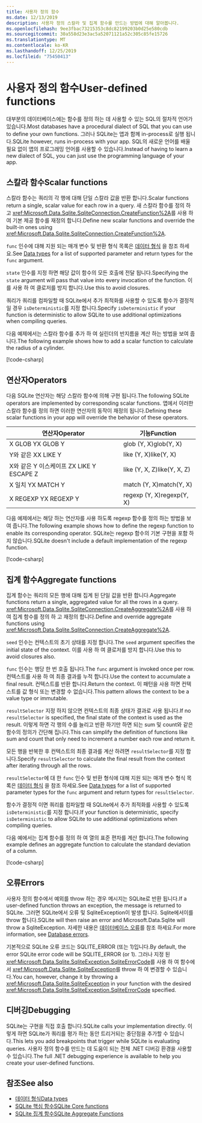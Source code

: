 ```yaml
---
title: 사용자 정의 함수
ms.date: 12/13/2019
description: 사용자 정의 스칼라 및 집계 함수를 만드는 방법에 대해 알아봅니다.
ms.openlocfilehash: 9ee3fbac73215353c8dc82199203b0d25e580cdb
ms.sourcegitcommit: 30a558d23e3ac5a52071121a52c305c85fe15726
ms.translationtype: MT
ms.contentlocale: ko-KR
ms.lasthandoff: 12/25/2019
ms.locfileid: "75450413"
---
```

# <a name="user-defined-functions"></a><span data-ttu-id="29da3-103">사용자 정의 함수</span><span class="sxs-lookup"><span data-stu-id="29da3-103">User-defined functions</span></span>

<span data-ttu-id="29da3-104">대부분의 데이터베이스에는 함수를 정의 하는 데 사용할 수 있는 SQL의 절차적 언어가 있습니다.</span><span class="sxs-lookup"><span data-stu-id="29da3-104">Most databases have a procedural dialect of SQL that you can use to define your own functions.</span></span> <span data-ttu-id="29da3-105">그러나 SQLite는 앱과 함께 in-process로 실행 됩니다.</span><span class="sxs-lookup"><span data-stu-id="29da3-105">SQLite however, runs in-process with your app.</span></span> <span data-ttu-id="29da3-106">SQL의 새로운 언어를 배울 필요 없이 앱의 프로그래밍 언어를 사용할 수 있습니다.</span><span class="sxs-lookup"><span data-stu-id="29da3-106">Instead of having to learn a new dialect of SQL, you can just use the programming language of your app.</span></span>

## <a name="scalar-functions"></a><span data-ttu-id="29da3-107">스칼라 함수</span><span class="sxs-lookup"><span data-stu-id="29da3-107">Scalar functions</span></span>

<span data-ttu-id="29da3-108">스칼라 함수는 쿼리의 각 행에 대해 단일 스칼라 값을 반환 합니다.</span><span class="sxs-lookup"><span data-stu-id="29da3-108">Scalar functions return a single, scalar value for each row in a query.</span></span> <span data-ttu-id="29da3-109">새 스칼라 함수를 정의 하 고 <xref:Microsoft.Data.Sqlite.SqliteConnection.CreateFunction%2A>를 사용 하 여 기본 제공 함수를 재정의 합니다.</span><span class="sxs-lookup"><span data-stu-id="29da3-109">Define new scalar functions and override the built-in ones using <xref:Microsoft.Data.Sqlite.SqliteConnection.CreateFunction%2A>.</span></span>

<span data-ttu-id="29da3-110">`func` 인수에 대해 지원 되는 매개 변수 및 반환 형식 목록은 [데이터 형식](types.md) 을 참조 하세요.</span><span class="sxs-lookup"><span data-stu-id="29da3-110">See [Data types](types.md) for a list of supported parameter and return types for the `func` argument.</span></span>

<span data-ttu-id="29da3-111">`state` 인수를 지정 하면 해당 값이 함수의 모든 호출에 전달 됩니다.</span><span class="sxs-lookup"><span data-stu-id="29da3-111">Specifying the `state` argument will pass that value into every invocation of the function.</span></span> <span data-ttu-id="29da3-112">이를 사용 하 여 클로저를 방지 합니다.</span><span class="sxs-lookup"><span data-stu-id="29da3-112">Use this to avoid closures.</span></span>

<span data-ttu-id="29da3-113">쿼리가 쿼리를 컴파일할 때 SQLite에서 추가 최적화를 사용할 수 있도록 함수가 결정적 일 경우 `isDeterministic`를 지정 합니다.</span><span class="sxs-lookup"><span data-stu-id="29da3-113">Specify `isDeterministic` if your function is deterministic to allow SQLite to use additional optimizations when compiling queries.</span></span>

<span data-ttu-id="29da3-114">다음 예제에서는 스칼라 함수를 추가 하 여 실린더의 반지름을 계산 하는 방법을 보여 줍니다.</span><span class="sxs-lookup"><span data-stu-id="29da3-114">The following example shows how to add a scalar function to calculate the radius of a cylinder.</span></span>

[!code-csharp[](../../../../samples/snippets/standard/data/sqlite/ScalarFunctionSample/Program.cs?name=snippet_CreateFunction)]

## <a name="operators"></a><span data-ttu-id="29da3-115">연산자</span><span class="sxs-lookup"><span data-stu-id="29da3-115">Operators</span></span>

<span data-ttu-id="29da3-116">다음 SQLite 연산자는 해당 스칼라 함수에 의해 구현 됩니다.</span><span class="sxs-lookup"><span data-stu-id="29da3-116">The following SQLite operators are implemented by corresponding scalar functions.</span></span> <span data-ttu-id="29da3-117">앱에서 이러한 스칼라 함수를 정의 하면 이러한 연산자의 동작이 재정의 됩니다.</span><span class="sxs-lookup"><span data-stu-id="29da3-117">Defining these scalar functions in your app will override the behavior of these operators.</span></span>

| <span data-ttu-id="29da3-118">연산자</span><span class="sxs-lookup"><span data-stu-id="29da3-118">Operator</span></span>          | <span data-ttu-id="29da3-119">기능</span><span class="sxs-lookup"><span data-stu-id="29da3-119">Function</span></span>      |
| ----------------- | ------------- |
| <span data-ttu-id="29da3-120">X GLOB Y</span><span class="sxs-lookup"><span data-stu-id="29da3-120">X GLOB Y</span></span>          | <span data-ttu-id="29da3-121">glob (Y, X)</span><span class="sxs-lookup"><span data-stu-id="29da3-121">glob(Y, X)</span></span>    |
| <span data-ttu-id="29da3-122">Y와 같은 X</span><span class="sxs-lookup"><span data-stu-id="29da3-122">X LIKE Y</span></span>          | <span data-ttu-id="29da3-123">like (Y, X)</span><span class="sxs-lookup"><span data-stu-id="29da3-123">like(Y, X)</span></span>    |
| <span data-ttu-id="29da3-124">X와 같은 Y 이스케이프 Z</span><span class="sxs-lookup"><span data-stu-id="29da3-124">X LIKE Y ESCAPE Z</span></span> | <span data-ttu-id="29da3-125">like (Y, X, Z)</span><span class="sxs-lookup"><span data-stu-id="29da3-125">like(Y, X, Z)</span></span> |
| <span data-ttu-id="29da3-126">X 일치 Y</span><span class="sxs-lookup"><span data-stu-id="29da3-126">X MATCH Y</span></span>         | <span data-ttu-id="29da3-127">match (Y, X)</span><span class="sxs-lookup"><span data-stu-id="29da3-127">match(Y, X)</span></span>   |
| <span data-ttu-id="29da3-128">X REGEXP Y</span><span class="sxs-lookup"><span data-stu-id="29da3-128">X REGEXP Y</span></span>        | <span data-ttu-id="29da3-129">regexp (Y, X)</span><span class="sxs-lookup"><span data-stu-id="29da3-129">regexp(Y, X)</span></span>  |

<span data-ttu-id="29da3-130">다음 예제에서는 해당 하는 연산자를 사용 하도록 regexp 함수를 정의 하는 방법을 보여 줍니다.</span><span class="sxs-lookup"><span data-stu-id="29da3-130">The following example shows how to define the regexp function to enable its corresponding operator.</span></span> <span data-ttu-id="29da3-131">SQLite는 regexp 함수의 기본 구현을 포함 하지 않습니다.</span><span class="sxs-lookup"><span data-stu-id="29da3-131">SQLite doesn't include a default implementation of the regexp function.</span></span>

[!code-csharp[](../../../../samples/snippets/standard/data/sqlite/RegularExpressionSample/Program.cs?name=snippet_Regex)]

## <a name="aggregate-functions"></a><span data-ttu-id="29da3-132">집계 함수</span><span class="sxs-lookup"><span data-stu-id="29da3-132">Aggregate functions</span></span>

<span data-ttu-id="29da3-133">집계 함수는 쿼리의 모든 행에 대해 집계 된 단일 값을 반환 합니다.</span><span class="sxs-lookup"><span data-stu-id="29da3-133">Aggregate functions return a single, aggregated value for all the rows in a query.</span></span> <span data-ttu-id="29da3-134"><xref:Microsoft.Data.Sqlite.SqliteConnection.CreateAggregate%2A>를 사용 하 여 집계 함수를 정의 하 고 재정의 합니다.</span><span class="sxs-lookup"><span data-stu-id="29da3-134">Define and override aggregate functions using <xref:Microsoft.Data.Sqlite.SqliteConnection.CreateAggregate%2A>.</span></span>

<span data-ttu-id="29da3-135">`seed` 인수는 컨텍스트의 초기 상태를 지정 합니다.</span><span class="sxs-lookup"><span data-stu-id="29da3-135">The `seed` argument specifies the initial state of the context.</span></span> <span data-ttu-id="29da3-136">이를 사용 하 여 클로저를 방지 합니다.</span><span class="sxs-lookup"><span data-stu-id="29da3-136">Use this to avoid closures also.</span></span>

<span data-ttu-id="29da3-137">`func` 인수는 행당 한 번 호출 됩니다.</span><span class="sxs-lookup"><span data-stu-id="29da3-137">The `func` argument is invoked once per row.</span></span> <span data-ttu-id="29da3-138">컨텍스트를 사용 하 여 최종 결과를 누적 합니다.</span><span class="sxs-lookup"><span data-stu-id="29da3-138">Use the context to accumulate a final result.</span></span> <span data-ttu-id="29da3-139">컨텍스트를 반환 합니다.</span><span class="sxs-lookup"><span data-stu-id="29da3-139">Return the context.</span></span> <span data-ttu-id="29da3-140">이 패턴을 사용 하면 컨텍스트를 값 형식 또는 변경할 수 없습니다.</span><span class="sxs-lookup"><span data-stu-id="29da3-140">This pattern allows the context to be a value type or immutable.</span></span>

<span data-ttu-id="29da3-141">`resultSelector` 지정 하지 않으면 컨텍스트의 최종 상태가 결과로 사용 됩니다.</span><span class="sxs-lookup"><span data-stu-id="29da3-141">If no `resultSelector` is specified, the final state of the context is used as the result.</span></span> <span data-ttu-id="29da3-142">이렇게 하면 각 행의 수를 늘리고 반환 하기만 하면 되는 sum 및 count와 같은 함수의 정의가 간단해 집니다.</span><span class="sxs-lookup"><span data-stu-id="29da3-142">This can simplify the definition of functions like sum and count that only need to increment a number each row and return it.</span></span>

<span data-ttu-id="29da3-143">모든 행을 반복한 후 컨텍스트의 최종 결과를 계산 하려면 `resultSelector`를 지정 합니다.</span><span class="sxs-lookup"><span data-stu-id="29da3-143">Specify `resultSelector` to calculate the final result from the context after iterating through all the rows.</span></span>

<span data-ttu-id="29da3-144">`resultSelector`에 대 한 `func` 인수 및 반환 형식에 대해 지원 되는 매개 변수 형식 목록은 [데이터 형식](types.md) 을 참조 하세요.</span><span class="sxs-lookup"><span data-stu-id="29da3-144">See [Data types](types.md) for a list of supported parameter types for the `func` argument and return types for `resultSelector`.</span></span>

<span data-ttu-id="29da3-145">함수가 결정적 이면 쿼리를 컴파일할 때 SQLite에서 추가 최적화를 사용할 수 있도록 `isDeterministic`를 지정 합니다.</span><span class="sxs-lookup"><span data-stu-id="29da3-145">If your function is deterministic, specify `isDeterministic` to allow SQLite to use additional optimizations when compiling queries.</span></span>

<span data-ttu-id="29da3-146">다음 예에서는 집계 함수를 정의 하 여 열의 표준 편차를 계산 합니다.</span><span class="sxs-lookup"><span data-stu-id="29da3-146">The following example defines an aggregate function to calculate the standard deviation of a column.</span></span>

[!code-csharp[](../../../../samples/snippets/standard/data/sqlite/AggregateFunctionSample/Program.cs?name=snippet_CreateAggregate)]

## <a name="errors"></a><span data-ttu-id="29da3-147">오류</span><span class="sxs-lookup"><span data-stu-id="29da3-147">Errors</span></span>

<span data-ttu-id="29da3-148">사용자 정의 함수에서 예외를 throw 하는 경우 메시지는 SQLite로 반환 됩니다.</span><span class="sxs-lookup"><span data-stu-id="29da3-148">If a user-defined function throws an exception, the message is returned to SQLite.</span></span> <span data-ttu-id="29da3-149">그러면 SQLite에서 오류 및 SqliteException이 발생 합니다. Sqlite에서이를 throw 합니다.</span><span class="sxs-lookup"><span data-stu-id="29da3-149">SQLite will then raise an error and Microsoft.Data.Sqlite will throw a SqliteException.</span></span> <span data-ttu-id="29da3-150">자세한 내용은 [데이터베이스 오류](database-errors.md)를 참조 하세요.</span><span class="sxs-lookup"><span data-stu-id="29da3-150">For more information, see [Database errors](database-errors.md).</span></span>

<span data-ttu-id="29da3-151">기본적으로 SQLite 오류 코드는 SQLITE_ERROR (또는 1)입니다.</span><span class="sxs-lookup"><span data-stu-id="29da3-151">By default, the error SQLite error code will be SQLITE_ERROR (or 1).</span></span> <span data-ttu-id="29da3-152">그러나 지정 된 <xref:Microsoft.Data.Sqlite.SqliteException.SqliteErrorCode>를 사용 하 여 함수에서 <xref:Microsoft.Data.Sqlite.SqliteException>를 throw 하 여 변경할 수 있습니다.</span><span class="sxs-lookup"><span data-stu-id="29da3-152">You can, however, change it by throwing a <xref:Microsoft.Data.Sqlite.SqliteException> in your function with the desired <xref:Microsoft.Data.Sqlite.SqliteException.SqliteErrorCode> specified.</span></span>

## <a name="debugging"></a><span data-ttu-id="29da3-153">디버깅</span><span class="sxs-lookup"><span data-stu-id="29da3-153">Debugging</span></span>

<span data-ttu-id="29da3-154">SQLite는 구현을 직접 호출 합니다.</span><span class="sxs-lookup"><span data-stu-id="29da3-154">SQLite calls your implementation directly.</span></span> <span data-ttu-id="29da3-155">이렇게 하면 SQLite가 쿼리를 평가 하는 동안 트리거되는 중단점을 추가할 수 있습니다.</span><span class="sxs-lookup"><span data-stu-id="29da3-155">This lets you add breakpoints that trigger while SQLite is evaluating queries.</span></span> <span data-ttu-id="29da3-156">사용자 정의 함수를 만드는 데 도움이 되는 전체 .NET 디버깅 환경을 사용할 수 있습니다.</span><span class="sxs-lookup"><span data-stu-id="29da3-156">The full .NET debugging experience is available to help you create your user-defined functions.</span></span>

## <a name="see-also"></a><span data-ttu-id="29da3-157">참조</span><span class="sxs-lookup"><span data-stu-id="29da3-157">See also</span></span>

* [<span data-ttu-id="29da3-158">데이터 형식</span><span class="sxs-lookup"><span data-stu-id="29da3-158">Data types</span></span>](types.md)
* [<span data-ttu-id="29da3-159">SQLite 핵심 함수</span><span class="sxs-lookup"><span data-stu-id="29da3-159">SQLite Core functions</span></span>](https://www.sqlite.org/lang_corefunc.html)
* [<span data-ttu-id="29da3-160">SQLite 집계 함수</span><span class="sxs-lookup"><span data-stu-id="29da3-160">SQLite Aggregate Functions</span></span>](https://www.sqlite.org/lang_aggfunc.html)
